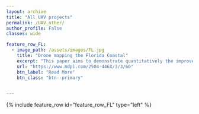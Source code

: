```yaml
---
layout: archive
title: "All UAV projects"
permalink: /UAV_other/
author_profile: False
classes: wide

feature_row_FL:
  - image_path: /assets/images/FL.jpg
    title: "Drone mapping the Florida Coastal"
    excerpt: "This paper aims to demonstrate quantitatively the improved resolution achieved by utilizing a multispectral UAV mapping technique for advanced mapping and assessment of coastal land cover. Field trials of the multispectral UAV mapping were conducted over the Indian River Lagoon along the central Atlantic coast of Florida. Ground Control Points (GCPs) were collected to generate a rigorously geo-referenced dataset of UAV imagery, allowing for comparison to geo-referenced satellite and aerial imagery. Multi-spectral satellite imagery (Sentinel-2) was also obtained for the same region to map land cover. NDVI and object-oriented classification methods were employed to compare the mapping capabilities of UAVs and satellites."
    url: "https://www.mdpi.com/2504-446X/3/3/60"
    btn_label: "Read More"
    btn_class: "btn--primary"


---
```


{% include feature_row id="feature_row_FL" type="left" %}





